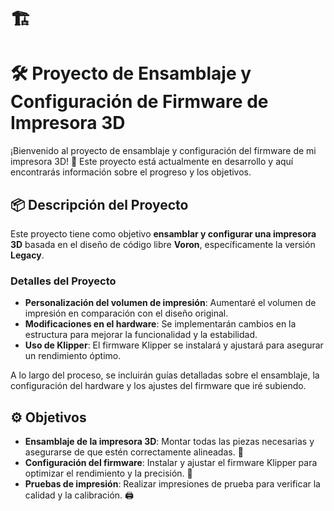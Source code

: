 # 🏗️
# 🛠️ Proyecto de Ensamblaje y Configuración de Firmware de Impresora 3D

¡Bienvenido al proyecto de ensamblaje y configuración del firmware de mi impresora 3D! 🚀 Este proyecto está actualmente en desarrollo y aquí encontrarás información sobre el progreso y los objetivos.

## 📦 Descripción del Proyecto
Este proyecto tiene como objetivo **ensamblar y configurar una impresora 3D** basada en el diseño de código libre **Voron**, específicamente la versión **Legacy**. 

### Detalles del Proyecto
- **Personalización del volumen de impresión**: Aumentaré el volumen de impresión en comparación con el diseño original.
- **Modificaciones en el hardware**: Se implementarán cambios en la estructura para mejorar la funcionalidad y la estabilidad.
- **Uso de Klipper**: El firmware Klipper se instalará y ajustará para asegurar un rendimiento óptimo.

A lo largo del proceso, se incluirán guías detalladas sobre el ensamblaje, la configuración del hardware y los ajustes del firmware que iré subiendo.

## ⚙️ Objetivos
- **Ensamblaje de la impresora 3D**: Montar todas las piezas necesarias y asegurarse de que estén correctamente alineadas. 🧩
- **Configuración del firmware**: Instalar y ajustar el firmware Klipper para optimizar el rendimiento y la precisión. 🔧
- **Pruebas de impresión**: Realizar impresiones de prueba para verificar la calidad y la calibración. 🖨️
